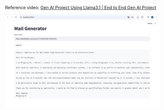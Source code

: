 Reference video: [Gen AI Project Using Llama3.1 | End to End Gen AI Project](https://www.youtube.com/watch?v=CO4E_9V6li0&t=961s)


![Mail Generator ](image.png)